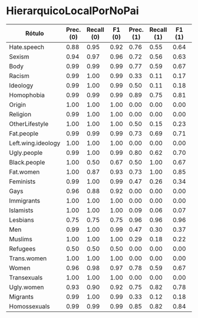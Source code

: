 # HierarquicoLocalPorNoPai


| Rótulo | Prec. (0) | Recall (0) | F1 (0) | Prec. (1) | Recall (1) | F1 (1) | Acurácia |
|--------|-----------|------------|--------|-----------|------------|--------|----------|
| Hate.speech      | 0.88      | 0.95       | 0.92   | 0.76      | 0.55       | 0.64   | 0.87     |
| Sexism      | 0.94      | 0.97       | 0.96   | 0.72      | 0.56       | 0.63   | 0.92     |
| Body      | 0.99      | 0.99       | 0.99   | 0.77      | 0.59       | 0.67   | 0.98     |
| Racism      | 0.99      | 1.00       | 0.99   | 0.33      | 0.11       | 0.17   | 0.98     |
| Ideology      | 0.99      | 1.00       | 0.99   | 0.50      | 0.11       | 0.18   | 0.98     |
| Homophobia      | 0.99      | 0.99       | 0.99   | 0.89      | 0.75       | 0.81   | 0.98     |
| Origin      | 1.00      | 1.00       | 1.00   | 0.00      | 0.00       | 0.00   | 0.99     |
| Religion      | 0.99      | 1.00       | 1.00   | 0.00      | 0.00       | 0.00   | 0.99     |
| OtherLifestyle      | 1.00      | 1.00       | 1.00   | 0.50      | 0.15       | 0.23   | 1.00     |
| Fat.people      | 0.99      | 0.99       | 0.99   | 0.73      | 0.69       | 0.71   | 0.98     |
| Left.wing.ideology     | 1.00      | 1.00       | 1.00   | 0.00      | 0.00       | 0.00   | 1.00     |
| Ugly.people     | 0.99      | 1.00       | 0.99   | 0.80      | 0.62       | 0.70   | 0.99     |
| Black.people     | 1.00      | 0.50       | 0.67   | 0.50      | 1.00       | 0.67   | 0.67     |
| Fat.women     | 1.00      | 0.87       | 0.93   | 0.73      | 1.00       | 0.85   | 0.90     |
| Feminists     | 0.99      | 1.00       | 0.99   | 0.47      | 0.26       | 0.34   | 0.99     |
| Gays     | 0.96      | 0.88       | 0.92   | 0.00      | 0.00       | 0.00   | 0.85     |
| Immigrants     | 1.00      | 1.00       | 1.00   | 0.00      | 0.00       | 0.00   | 1.00     |
| Islamists     | 1.00      | 1.00       | 1.00   | 0.09      | 0.06       | 0.07   | 1.00     |
| Lesbians     | 0.75      | 0.75       | 0.75   | 0.96      | 0.96       | 0.96   | 0.93     |
| Men     | 0.99      | 1.00       | 0.99   | 0.47      | 0.30       | 0.37   | 0.99     |
| Muslims     | 1.00      | 1.00       | 1.00   | 0.29      | 0.18       | 0.22   | 1.00     |
| Refugees     | 0.50      | 0.50       | 0.50   | 0.00      | 0.00       | 0.00   | 0.33     |
| Trans.women     | 1.00      | 1.00       | 1.00   | 0.00      | 0.00       | 0.00   | 1.00     |
| Women     | 0.96      | 0.98       | 0.97   | 0.78      | 0.59       | 0.67   | 0.95     |
| Transexuals     | 1.00      | 1.00       | 1.00   | 0.00      | 0.00       | 0.00   | 1.00     |
| Ugly.women     | 0.93      | 0.90       | 0.92   | 0.75      | 0.82       | 0.78   | 0.88     |
| Migrants     | 0.99      | 1.00       | 0.99   | 0.33      | 0.12       | 0.18   | 0.98     |
| Homossexuals     | 0.99      | 0.99       | 0.99   | 0.85      | 0.82       | 0.84   | 0.98     |





